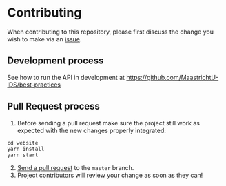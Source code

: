 # Contributing

When contributing to this repository, please first discuss the change you wish to make via an [issue](https://github.com/MaastrichtU-IDS/best-practices/issues).

## Development process

See how to run the API in development at https://github.com/MaastrichtU-IDS/best-practices

## Pull Request process

1. Before sending a pull request make sure the project still work as expected with the new changes properly integrated:
```
cd website
yarn install
yarn start
```
2. [Send a pull request](https://github.com/MaastrichtU-IDS/best-practices/compare) to the `master` branch.
3. Project contributors will review your change as soon as they can!

